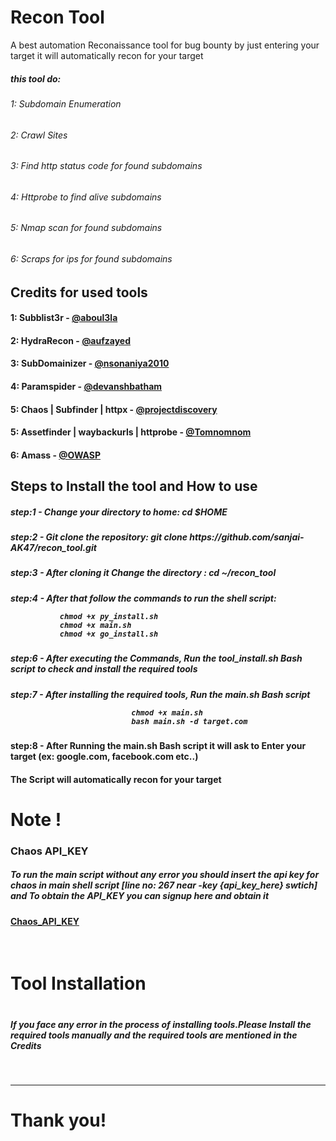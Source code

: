 # Recon Tool
A best automation Reconaissance tool for bug bounty by just entering your target it will automatically recon for your target

<h5>this tool do:</h5>
<h6>1: Subdomain Enumeration</h6>
<h6>2: Crawl Sites</h6>
<h6>3: Find http status code for found subdomains<h6> 
<h6>4: Httprobe to find alive subdomains</h6>
<h6>5: Nmap scan for found subdomains</h6>
<h6>6: Scraps for ips for found subdomains <h6>
  


<h2>Credits for used tools</h2>

<h4>1: Subblist3r    - <a href="https://github.com/aboul3la/Sublist3r">@aboul3la</h4></a>
<h4>2: HydraRecon    - <a href="https://github.com/aufzayed/HydraRecon">@aufzayed</h4></a>
<h4>3: SubDomainizer - <a href="https://github.com/nsonaniya2010/SubDomainizer">@nsonaniya2010</h4></a>
<h4>4: Paramspider   - <a href="https://github.com/devanshbatham/ParamSpider">@devanshbatham</h4></a>
<h4>5: Chaos | Subfinder | httpx - <a href="https://github.com/projectdiscovery">@projectdiscovery</a>
<h4>5: Assetfinder | waybackurls | httprobe - <a href="https://github.com/tomnomnom">@Tomnomnom</a> 
<h4>6: Amass - <a href="https://github.com/owasp-amass/amass">@OWASP</a>

  <br>
  
  
  
<h2>Steps to Install the tool and How to use</h2>
  
<h5>step:1 - Change your directory to home:  cd $HOME </h5>
<h5>step:2 - Git clone the repository:  git clone https://github.com/sanjai-AK47/recon_tool.git </h5>
<h5>step:3 - After cloning it Change the directory : cd ~/recon_tool </h5>
<h5>step:4 - After that follow the commands to run the shell script:
                                             
               chmod +x py_install.sh
               chmod +x main.sh
               chmod +x go_install.sh
  
<h5>step:6 - After executing the Commands, Run the tool_install.sh Bash script to check and install the required tools </h5>
<h5>step:7 - After installing the required tools, Run the main.sh Bash script 
                               
  
  
                               chmod +x main.sh
                               bash main.sh -d target.com 
  
<h4>step:8 - After Running the main.sh Bash script it will ask to Enter your target (ex: google.com, facebook.com etc..) </h4>  
  
<h4>The Script will automatically recon for your target </h4>
 <h1>Note !</h1>
  <h3>Chaos API_KEY</h3>
  <h5><p>To run the main script without any error you should insert the api key for chaos in main shell script [line no: 267 near -key {api_key_here} swtich] and To obtain the API_KEY you can signup here and obtain it <h4><a href="https://chaos.projectdiscovery.io/">Chaos_API_KEY</h4></a></p>
<br>
<h1>Tool Installation<h1>
  <h5><p> If you face any error in the process of installing tools.Please Install the required tools manually and the required tools are mentioned in the Credits </h5></p>
 <br>
  <hr>
 <h1>Thank you!<h1>
